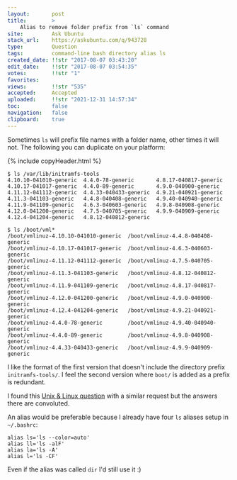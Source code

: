 ```yaml
---
layout:       post
title:        >
    Alias to remove folder prefix from `ls` command
site:         Ask Ubuntu
stack_url:    https://askubuntu.com/q/943728
type:         Question
tags:         command-line bash directory alias ls
created_date: !!str "2017-08-07 03:43:20"
edit_date:    !!str "2017-08-07 03:54:35"
votes:        !!str "1"
favorites:    
views:        !!str "535"
accepted:     Accepted
uploaded:     !!str "2021-12-31 14:57:34"
toc:          false
navigation:   false
clipboard:    true
---
```


Sometimes `ls` will prefix file names with a folder name, other times it will not. The following you can duplicate on your platform:

{% include copyHeader.html %}
``` 
$ ls /var/lib/initramfs-tools
4.10.10-041010-generic  4.4.0-78-generic       4.8.17-040817-generic
4.10.17-041017-generic  4.4.0-89-generic       4.9.0-040900-generic
4.11.12-041112-generic  4.4.33-040433-generic  4.9.21-040921-generic
4.11.3-041103-generic   4.4.8-040408-generic   4.9.40-040940-generic
4.11.9-041109-generic   4.6.3-040603-generic   4.9.8-040908-generic
4.12.0-041200-generic   4.7.5-040705-generic   4.9.9-040909-generic
4.12.4-041204-generic   4.8.12-040812-generic

$ ls /boot/vml*
/boot/vmlinuz-4.10.10-041010-generic  /boot/vmlinuz-4.4.8-040408-generic
/boot/vmlinuz-4.10.17-041017-generic  /boot/vmlinuz-4.6.3-040603-generic
/boot/vmlinuz-4.11.12-041112-generic  /boot/vmlinuz-4.7.5-040705-generic
/boot/vmlinuz-4.11.3-041103-generic   /boot/vmlinuz-4.8.12-040812-generic
/boot/vmlinuz-4.11.9-041109-generic   /boot/vmlinuz-4.8.17-040817-generic
/boot/vmlinuz-4.12.0-041200-generic   /boot/vmlinuz-4.9.0-040900-generic
/boot/vmlinuz-4.12.4-041204-generic   /boot/vmlinuz-4.9.21-040921-generic
/boot/vmlinuz-4.4.0-78-generic        /boot/vmlinuz-4.9.40-040940-generic
/boot/vmlinuz-4.4.0-89-generic        /boot/vmlinuz-4.9.8-040908-generic
/boot/vmlinuz-4.4.33-040433-generic   /boot/vmlinuz-4.9.9-040909-generic

```

I like the format of the first version that doesn't include the directory prefix `initramfs-tools/`. I feel the second version where `boot/` is added as a prefix is redundant.

I found this [Unix & Linux question][1] with a similar request but the answers there are convoluted. 

An alias would be preferable because I already have four `ls` aliases setup in `~/.bashrc`:

``` 
alias ls='ls --color=auto'
alias ll='ls -alF'
alias la='ls -A'
alias l='ls -CF'

```

Even if the alias was called `dir` I'd still use it :)

  [1]: https://unix.stackexchange.com/questions/124887/is-it-possible-to-remove-folder-prefix-from-a-ls-command
